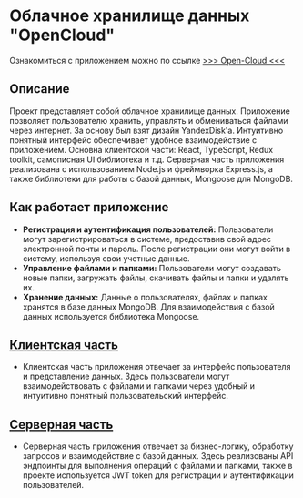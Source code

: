 # Облачное хранилище данных "OpenCloud"

Ознакомиться с приложением можно по ссылке [>>> Open-Cloud <<<](https://cloud-disk.openblogapp.ru)

## Описание

Проект представляет собой облачное хранилище данных. Приложение позволяет пользователю хранить, управлять и обмениваться файлами через интернет.
За основу был взят дизайн YandexDisk'а. Интуитивно понятный интерфейс обеспечивает удобное взаимодействие с приложением.
Основна клиентской части: React, TypeScript, Redux toolkit, самописная UI библиотека и т.д.
Серверная часть приложения реализована с использованием Node.js и фреймворка Express.js, а также библиотеки для работы с базой данных, Mongoose для MongoDB.

## Как работает приложение

-   **Регистрация и аутентификация пользователей:** Пользователи могут зарегистрироваться в системе, предоставив свой адрес электронной почты и пароль. После регистрации они могут войти в систему, используя свои учетные данные.
-   **Управление файлами и папками:** Пользователи могут создавать новые папки, загружать файлы, скачивать файлы и папки и удалять их.
-   **Хранение данных:** Данные о пользователях, файлах и папках хранятся в базе данных MongoDB. Для взаимодействия с базой данных используется библиотека Mongoose.

## [Клиентская часть](client/README.md)

-   Клиентская часть приложения отвечает за интерфейс пользователя и представление данных. Здесь пользователи могут взаимодействовать с файлами и папками через удобный и интуитивно понятный пользовательский интерфейс.

## [Серверная часть](server/README.md)

-   Серверная часть приложения отвечает за бизнес-логику, обработку запросов и взаимодействие с базой данных. Здесь реализованы API эндпоинты для выполнения операций с файлами и папками, также в проекте используется JWT token для регистрации и аутентификации пользователей.
